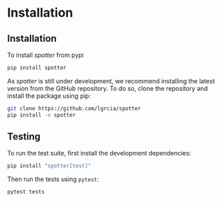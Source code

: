 # Installation

## Installation

To install *spotter* from pypi
    
```bash
pip install spotter
```

As *spotter* is still under development, we recommend installing the latest version from the GitHub repository. To do so, clone the repository and install the package using pip:

```bash
git clone https://github.com/lgrcia/spotter
pip install -e spotter
```

## Testing

To run the test suite, first install the development dependencies:

```bash
pip install "spotter[test]"
```

Then run the tests using `pytest`:

```bash
pytest tests
```